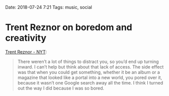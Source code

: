 Date: 2018-07-24 7:21
Tags: music, social

# Trent Reznor on boredom and creativity

[Trent Reznor - NYT](https://www.nytimes.com/2018/06/20/magazine/trent-reznor-thinks-artists-should-speak-out.html):

> There weren’t a lot of things to distract you, so you’d end up turning inward. I can’t help but think about that lack of access. The side effect was that when you could get something, whether it be an album or a magazine that looked like a portal into a new world, you pored over it, because it wasn’t one Google search away all the time. I think I turned out the way I did because I was so bored.
